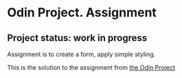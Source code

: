 # Odin Project. Assignment

## Project status: work in progress

Assignment is to create a form, apply simple styling.

This is the solution to the assignment from [the Odin Project](https://www.theodinproject.com/)
